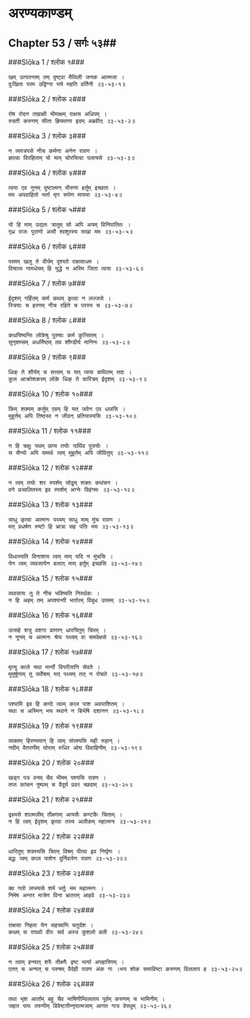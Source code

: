 अरण्यकाण्डम्
===============================


## Chapter 53  / सर्गः ५३##


###Slōka 1 / श्लोक १###


    खम् उत्पतन्तम् तम् दृष्ट्वा मैथिली जनक आत्मजा ।
    दुःखिता परम उद्विग्ना भये महति वर्तिनी ॥३-५३-१॥


###Slōka 2 / श्लोक २###


    रोष रोदन ताम्राक्षी भीमाक्षम् राक्षस अधिपम् ।
    रुदती करुणम् सीता ह्रियमाणा इदम् अब्रवीत् ॥३-५३-२॥


###Slōka 3 / श्लोक ३###


    न व्यपत्रपसे नीच कर्मणा अनेन रावण ।
    ज्ञात्वा विरहिताम् यो माम् चोरयित्वा पलायसे ॥३-५३-३॥


###Slōka 4 / श्लोक ४###


    त्वया एव नूनम् दुष्टात्मन् भीरुणा हर्तुम् इच्छता ।
    मम अपवाहितो भर्ता मृग रूपेण मायया ॥३-५३-४॥


###Slōka 5 / श्लोक ५###


    यो हि माम् उद्यतः त्रातुम् सो अपि अयम् विनिपातितः ।
    गृध्र राजः पुराणो असौ श्वशुरस्य सखा मम ॥३-५३-५॥


###Slōka 6 / श्लोक ६###


    परमम् खलु ते वीर्यम् दृश्यते राक्षसाधम ।
    विश्राव्य नामधेयम् हि युद्धे न अस्मि जिता त्वया ॥३-५३-६॥


###Slōka 7 / श्लोक ७###


    ईदृशम् गर्हितम् कर्म कथम् कृत्वा न लज्जसे ।
    स्त्रियाः च हरणम् नीच रहिते च परस्य च ॥३-५३-७॥


###Slōka 8 / श्लोक ८###


    कथयिष्यन्ति लोकेषु पुरुषाः कर्म कुत्सितम् ।
    सुनृशम्सम् अधर्मिष्ठम् तव शौण्डीर्य मानिनः ॥३-५३-८॥


###Slōka 9 / श्लोक ९###


    धिक् ते शौर्यम् च सत्त्वम् च यत् त्वया कथितम् तदा ।
    कुल आक्रोशकरम् लोके धिक् ते चारित्रम् ईदृशम् ॥३-५३-९॥


###Slōka 10 / श्लोक १०###


    किम् शक्यम् कर्तुम् एवम् हि यत् जवेन एव धावसि ।
    मुहूर्तम् अपि तिष्ठस्व न जीवन् प्रतियास्यसि ॥३-५३-१०॥


###Slōka 11 / श्लोक ११###


    न हि चक्षुः पथम् प्राप्य तयोः पार्थिव पुत्रयोः ।
    स सैन्यो अपि समर्थः त्वम् मुहूर्तम् अपि जीवितुम् ॥३-५३-११॥


###Slōka 12 / श्लोक १२###


    न त्वम् तयोः शर स्पर्शम् सोढुम् शक्तः कथंचन ।
    वने प्रज्वलितस्य इव स्पर्शम् अग्नेः विहंगमः ॥३-५३-१२॥


###Slōka 13 / श्लोक १३###


    साधु कृत्वा आत्मनः पथ्यम् साधु माम् मुंच रावण ।
    मत् प्रधर्षण रुष्टो हि भ्रात्रा सह पतिः मम ॥३-५३-१३॥


###Slōka 14 / श्लोक १४###


    विधास्यति विनाशाय त्वम् माम् यदि न मुंचसि ।
    येन त्वम् व्यवसायेन बलात् माम् हर्तुम् इच्छसि ॥३-५३-१४॥


###Slōka 15 / श्लोक १५###


    व्यवसायः तु ते नीच भविष्यति निरर्थकः ।
    न हि अहम् तम् अपश्यन्ती भर्तारम् विबुध उपमम् ॥३-५३-१५॥


###Slōka 16 / श्लोक १६###


    उत्सहे शत्रु वशगा प्राणान् धारयितुम् चिरम् ।
    न नूनम् च आत्मनः श्रेयः पथ्यम् वा समवेक्षसे ॥३-५३-१६॥


###Slōka 17 / श्लोक १७###


    मृत्यु काले यथा मर्त्यो विपरीतानि सेवते ।
    मुमूर्षूणाम् तु सर्वेषाम् यत् पथ्यम् तत् न रोचते ॥३-५३-१७॥


###Slōka 18 / श्लोक १८###


    पश्यामि इव हि कण्ठे त्वाम् काल पाश अवपाशितम् ।
    यथा च अस्मिन् भय स्थाने न बिभेषि दशानन ॥३-५३-१८॥


###Slōka 19 / श्लोक १९###


    व्यक्तम् हिरण्मयान् हि त्वम् संपश्यसि मही रुहान् ।
    नदीम् वैतरणीम् घोराम् रुधिर ओघ विवाहिनीम् ॥३-५३-१९॥


###Slōka 20 / श्लोक २०###


    खड्ग पत्र वनम् चैव भीमम् पश्यसि रावण ।
    तप्त कांचन पुष्पाम् च वैदूर्य प्रवर च्छदाम् ॥३-५३-२०॥


###Slōka 21 / श्लोक २१###


    द्रक्ष्यसे शाल्मलीम् तीक्ष्णाम् आयसैः कण्टकैः चिताम् ।
    न हि त्वम् ईदृशम् कृत्वा तस्य अलीकम् महात्मनः ॥३-५३-२१॥


###Slōka 22 / श्लोक २२###


    धारितुम् शक्स्यसि चिरम् विषम् पीत्वा इव निर्घृणः ।
    बद्धः त्वम् काल पाशेन दुर्निवारेण रावण ॥३-५३-२२॥


###Slōka 23 / श्लोक २३###


    क्व गतो लप्स्यसे शर्म भर्तुः मम महात्मनः ।
    निमेष अन्तर मात्रेण विना भ्रातरम् आहवे ॥३-५३-२३॥


###Slōka 24 / श्लोक २४###


    राक्षसा निहता येन सहस्राणि चतुर्दश ।
    कथम् स राघवो वीरः सर्व अस्त्र कुशलो बली ॥३-५३-२४॥


###Slōka 25 / श्लोक २५###


    न त्वाम् हन्यात् शरैः तीक्ष्णैः इष्ट भार्या अपहारिणम् ।
    एतत् च अन्यत् च परुषम् वैदेही रावण अंक गा ।भय शोक समाविष्टा करुणम् विललाप ह ॥३-५३-२५॥


###Slōka 26 / श्लोक २६###


    तथा भृश आर्ताम् बहु चैव भाषिणीम्विललाप पूर्वम् करुणम् च भामिनीम् ।
    जहार पापः तरुणीम् विवेष्टतीम्नृपात्मजाम् आगत गात्र वेपथुम् ॥३-५३-२६॥


